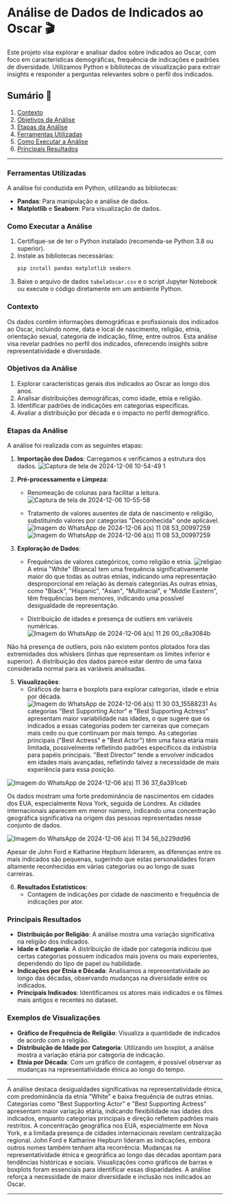 # Análise de Dados de Indicados ao Oscar 🎬

Este projeto visa explorar e analisar dados sobre indicados ao Oscar, com foco em características demográficas, frequência de indicações e padrões de diversidade. Utilizamos Python e bibliotecas de visualização para extrair insights e responder a perguntas relevantes sobre o perfil dos indicados.

## Sumário 📑

1. [Contexto](#contexto)
2. [Objetivos da Análise](#objetivos-da-análise)
3. [Etapas da Análise](#etapas-da-análise)
4. [Ferramentas Utilizadas](#ferramentas-utilizadas)
5. [Como Executar a Análise](#como-executar-a-análise)
6. [Principais Resultados](#principais-resultados)

---

### Ferramentas Utilizadas

A análise foi conduzida em Python, utilizando as bibliotecas:

- **Pandas**: Para manipulação e análise de dados.
- **Matplotlib** e **Seaborn**: Para visualização de dados.

### Como Executar a Análise

1. Certifique-se de ter o Python instalado (recomenda-se Python 3.8 ou superior).
2. Instale as bibliotecas necessárias:
   ```bash
   pip install pandas matplotlib seaborn
   ```
3. Baixe o arquivo de dados `tabelaOscar.csv` e o script Jupyter Notebook ou execute o código diretamente em um ambiente Python.


### Contexto

Os dados contêm informações demográficas e profissionais dos indicados ao Oscar, incluindo nome, data e local de nascimento, religião, etnia, orientação sexual, categoria de indicação, filme, entre outros. Esta análise visa revelar padrões no perfil dos indicados, oferecendo insights sobre representatividade e diversidade.

### Objetivos da Análise

1. Explorar características gerais dos indicados ao Oscar ao longo dos anos.
2. Analisar distribuições demográficas, como idade, etnia e religião.
3. Identificar padrões de indicações em categorias específicas.
4. Avaliar a distribuição por década e o impacto no perfil demográfico.

### Etapas da Análise

A análise foi realizada com as seguintes etapas:

1. **Importação dos Dados**: Carregamos e verificamos a estrutura dos dados.
   ![Captura de tela de 2024-12-06 10-54-49 1](https://github.com/user-attachments/assets/42b6d1ef-2e9a-4d4e-9a2f-0be5036e96ae)


  
3. **Pré-processamento e Limpeza**:
   - Renomeação de colunas para facilitar a leitura.
     ![Captura de tela de 2024-12-06 10-55-58](https://github.com/user-attachments/assets/e9c57d4d-bc89-4d48-a773-1f85fa1f75d3)

   - Tratamento de valores ausentes de data de nascimento e religião, substituindo valores por categorias "Desconhecida" onde aplicável.
     ![Imagem do WhatsApp de 2024-12-06 à(s) 11 08 53_00997259](https://github.com/user-attachments/assets/17c3eada-6329-494f-af76-066cc58a22df)
![Imagem do WhatsApp de 2024-12-06 à(s) 11 08 53_00997259](https://github.com/user-attachments/assets/accdafee-eb31-4122-ab60-23cb4cb23ee7)

4. **Exploração de Dados**:
   - Frequências de valores categóricos, como religião e etnia.
     ![religiao](https://github.com/user-attachments/assets/1c0227f4-8117-4191-9eaa-7d5b553112a2)
A etnia "White" (Branca) tem uma frequência significativamente maior do que todas as outras etnias, indicando uma representação desproporcional em relação às demais categorias.As outras etnias, como "Black", "Hispanic", "Asian", "Multiracial", e "Middle Eastern", têm frequências bem menores, indicando uma possível desigualdade de representação.

   - Distribuição de idades e presença de outliers em variáveis numéricas.
     ![Imagem do WhatsApp de 2024-12-06 à(s) 11 26 00_c8a3084b](https://github.com/user-attachments/assets/0d50820b-8c88-4bab-ac10-6de5c9b43179)
     
Não há presença de outliers, pois não existem pontos plotados fora das extremidades dos whiskers (linhas que representam os limites inferior e superior).
A distribuição dos dados parece estar dentro de uma faixa considerada normal para as variáveis analisadas.

5. **Visualizações**:
   - Gráficos de barra e boxplots para explorar categorias, idade e etnia por década.
     ![Imagem do WhatsApp de 2024-12-06 à(s) 11 30 03_15588231](https://github.com/user-attachments/assets/cc52505b-34a3-41f9-a476-8fc2690e4a1f)
As categorias "Best Supporting Actor" e "Best Supporting Actress" apresentam maior variabilidade nas idades, o que sugere que os indicados a essas categorias podem ter carreiras que começam mais cedo ou que continuam por mais tempo.
As categorias principais ("Best Actress" e "Best Actor") têm uma faixa etária mais limitada, possivelmente refletindo padrões específicos da indústria para papéis principais.
"Best Director" tende a envolver indicados em idades mais avançadas, refletindo talvez a necessidade de mais experiência para essa posição.


![Imagem do WhatsApp de 2024-12-06 à(s) 11 36 37_6a391ceb](https://github.com/user-attachments/assets/e4b56d9f-ac48-4026-8a1c-a73310ef7d2a)

Os dados mostram uma forte predominância de nascimentos em cidades dos EUA, especialmente Nova York, seguida de Londres. As cidades internacionais aparecem em menor número, indicando uma concentração geográfica significativa na origem das pessoas representadas nesse conjunto de dados.

![Imagem do WhatsApp de 2024-12-06 à(s) 11 34 56_b229dd96](https://github.com/user-attachments/assets/e1f05ade-2d5f-44e7-9712-3b87a18a28c1)

Apesar de John Ford e Katharine Hepburn liderarem, as diferenças entre os mais indicados são pequenas, sugerindo que estas personalidades foram altamente reconhecidas em várias categorias ou ao longo de suas carreiras.


6. **Resultados Estatísticos**:
   - Contagem de indicações por cidade de nascimento e frequência de indicações por ator.

### Principais Resultados

- **Distribuição por Religião**: A análise mostra uma variação significativa na religião dos indicados. 
- **Idade e Categoria**: A distribuição de idade por categoria indicou que certas categorias possuem indicados mais jovens ou mais experientes, dependendo do tipo de papel ou habilidade.
- **Indicações por Etnia e Década**: Analisamos a representatividade ao longo das décadas, observando mudanças na diversidade entre os indicados.
- **Principais Indicados**: Identificamos os atores mais indicados e os filmes mais antigos e recentes no dataset.

### Exemplos de Visualizações

- **Gráfico de Frequência de Religião**: Visualiza a quantidade de indicados de acordo com a religião.
- **Distribuição de Idade por Categoria**: Utilizando um boxplot, a análise mostra a variação etária por categoria de indicação.
- **Etnia por Década**: Com um gráfico de contagem, é possível observar as mudanças na representatividade étnica ao longo do tempo.

---

A análise destaca desigualdades significativas na representatividade étnica, com predominância da etnia "White" e baixa frequência de outras etnias. Categorias como "Best Supporting Actor" e "Best Supporting Actress" apresentam maior variação etária, indicando flexibilidade nas idades dos indicados, enquanto categorias principais e direção refletem padrões mais restritos. A concentração geográfica nos EUA, especialmente em Nova York, e a limitada presença de cidades internacionais revelam centralização regional. John Ford e Katharine Hepburn lideram as indicações, embora outros nomes também tenham alta recorrência. Mudanças na representatividade étnica e geográfica ao longo das décadas apontam para tendências históricas e sociais. Visualizações como gráficos de barras e boxplots foram essenciais para identificar essas disparidades. A análise reforça a necessidade de maior diversidade e inclusão nos indicados ao Oscar.

--- 

